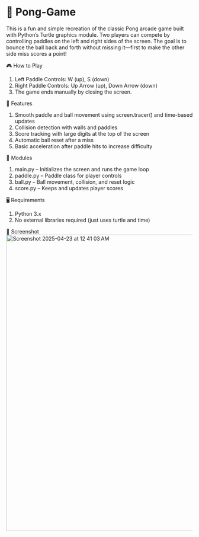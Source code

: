 # 🏓 Pong-Game
This is a fun and simple recreation of the classic Pong arcade game built with Python’s Turtle graphics module. Two players can compete by controlling paddles on the left and right sides of the screen. The goal is to bounce the ball back and forth without missing it—first to make the other side miss scores a point!

🎮 How to Play

  1. Left Paddle Controls: W (up), S (down)
  2. Right Paddle Controls: Up Arrow (up), Down Arrow (down)
  3. The game ends manually by closing the screen.

🚀 Features

  1. Smooth paddle and ball movement using screen.tracer() and time-based updates
  2. Collision detection with walls and paddles
  3. Score tracking with large digits at the top of the screen
  4.  Automatic ball reset after a miss
  5.  Basic acceleration after paddle hits to increase difficulty

🧱 Modules

  1. main.py – Initializes the screen and runs the game loop
  2. paddle.py – Paddle class for player controls
  3.  ball.py – Ball movement, collision, and reset logic
  4.  score.py – Keeps and updates player scores

🖥 Requirements

  1. Python 3.x
  2. No external libraries required (just uses turtle and time)

📸 Screenshot
<img width="800" alt="Screenshot 2025-04-23 at 12 41 03 AM" src="https://github.com/user-attachments/assets/660a8f50-7a01-4463-bb36-afad6d4afca3" />

